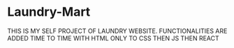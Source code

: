 # Laundry-Mart
THIS IS MY SELF PROJECT OF LAUNDRY WEBSITE. FUNCTIONALITIES ARE ADDED TIME TO TIME WITH HTML ONLY TO CSS THEN JS THEN REACT
